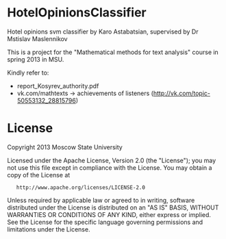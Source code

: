 HotelOpinionsClassifier
=======================

Hotel opinions svm classifier by Karo Astabatsian, supervised by Dr Mstislav Maslennikov

This is a project for the "Mathematical methods for text analysis" course in spring 2013 in MSU. 

Kindly refer to:
- report_Kosyrev_authority.pdf
- vk.com/mathtexts -> achievements of listeners (http://vk.com/topic-50553132_28815796)


License
=======

Copyright 2013 Moscow State University

   Licensed under the Apache License, Version 2.0 (the "License");
   you may not use this file except in compliance with the License.
   You may obtain a copy of the License at

       http://www.apache.org/licenses/LICENSE-2.0

   Unless required by applicable law or agreed to in writing, software
   distributed under the License is distributed on an "AS IS" BASIS,
   WITHOUT WARRANTIES OR CONDITIONS OF ANY KIND, either express or implied.
   See the License for the specific language governing permissions and
   limitations under the License.
